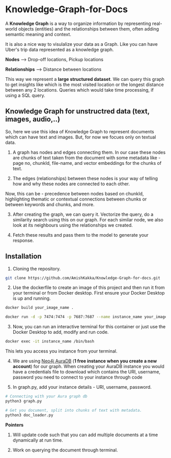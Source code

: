 # Knowledge-Graph-for-Docs

A **Knowledge Graph** is a way to organize information by representing real-world objects (entities) and the relationships between them, often adding semantic meaning and context.

It is also a nice way to visulalize your data as a Graph. Like you can have Uber's trip data represented as a knowledge graph.

**Nodes** --> Drop-off locations, Pickup locations

**Relationships** --> Distance between locations

This way we represent a **large structured dataset**. We can query this graph to get insights like which is the most visited location or the longest distance between any 2 locations.
Queries which would take time processing, if using a SQL query.

## Knowledge Graph for unstructred data (text, images, audio,..)
So, here we use this idea of Knowledge Graph to represent documents which can have text and images. But, for now we focues only on textual data.

1. A graph has nodes and edges connecting them. In our case these nodes are chunks of text taken from the document with some metadata like - page no, chunkId, file-name, and vector embeddings for the chunks of text.

2. The edges (relationships) between these nodes is your way of telling how and why these nodes are connected to each other. 

Now, this can be - 
precedence between nodes based on chunkId, highlighting thematic or contextual connections between chunks or between keywords and chunks, and more.

3. After creating the graph, we can query it. Vectorize the query, do a similarity search using this on our graph. For each similar node, we also look at its neighbours using the relationships we created. 

4. Fetch these results and pass them to the model to generate your response.


## **Installation**
1. Cloning the repository.
```sh 
git clone https://github.com/AmishKakka/Knowledge-Graph-for-docs.git
```

2. Use the dockerfile to create an image of this project and then run it from your terminal or from Docker desktop. First ensure your Docker Desktop is up and running.

```sh
docker build your_image_name .

docker run -d -p 7474:7474 -p 7687:7687 --name instance_name your_image_name 
```

3. Now, you can run an interactive terminal for this container or just use the Docker Desktop to add, modify and run code.

```sh
docker exec -it instance_name /bin/bash  
```
This lets you access you instance from your terminal.

4. We are using [Neo4j AuraDB](https://login.neo4j.com/u/login/identifier?state=hKFo2SBidm1uRlNXaUdLZVdMUmlzRGdiUkJpTGp6c3FhRWJCZ6Fur3VuaXZlcnNhbC1sb2dpbqN0aWTZIHdfYlhSeHBHSVZVa3IyakhOenFSUEJhQW9hSzFjT2Q3o2NpZNkgRXZ2MmNjWFBjOHVPeGV3bzBJalkyMFlJckg3VmtKVzk) (**1 free instance when you create a new account**) for our graph. When creating your AuraDB instance you would have a credentials file to download which contains the URI, username, password you need to connect to your instance through code

5. In graph.py, add your instance details - URI, username, password. 

```sh
# Connecting with your Aura graph db
python3 graph.py

# Get you document, split into chunks of text with metadata.
python3 doc_loader.py
```

**Pointers**

1. Will update code such that you can add multiple documents at a time dynamically at run time.

2. Work on querying the document through terminal.